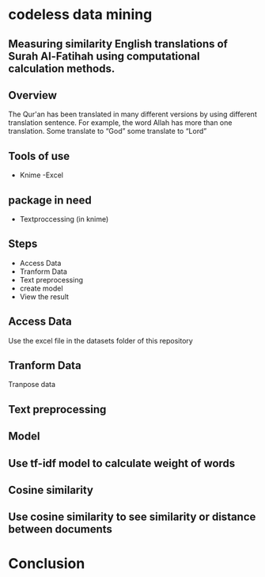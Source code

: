 # codeless data mining
 ## Measuring similarity English translations of Surah Al-Fatihah using computational calculation methods.
 
## Overview
   The Qur'an has been translated in many different versions by using different translation sentence. For example, the word Allah has more than one translation. Some translate to “God” some translate to “Lord”


## Tools of use
- Knime
-Excel

## package in need
- Textproccessing (in knime)
 
## Steps

- Access Data
- Tranform Data
- Text preprocessing
- create model
- View the result

## Access Data

Use the excel file in the datasets folder of this repository

## Tranform Data

Tranpose data 



## Text preprocessing



## Model 



## Use tf-idf model to calculate weight of words



  
## Cosine similarity


## Use cosine similarity to see similarity or distance between documents



# Conclusion
  
